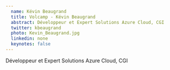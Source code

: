 ```yaml
---
  name: Kévin Beaugrand
  title: Volcamp - Kévin Beaugrand
  abstract: Développeur et Expert Solutions Azure Cloud, CGI
  twitter: kbeaugrand
  photo: Kevin_Beaugrand.jpg
  linkedin: none
  keynotes: false
---
```

Développeur et Expert Solutions Azure Cloud, CGI

